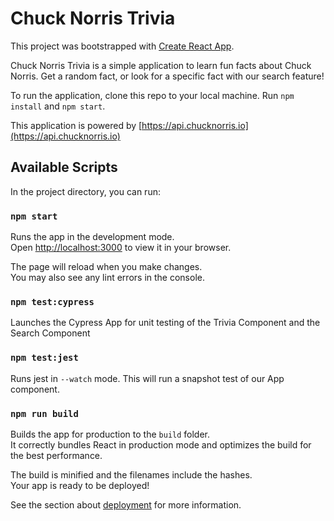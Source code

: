 # Chuck Norris Trivia

This project was bootstrapped with [Create React App](https://github.com/facebook/create-react-app).

Chuck Norris Trivia is a simple application to learn fun facts about Chuck Norris. Get a random fact, or look for a specific fact with our search feature! 

To run the application, clone this repo to your local machine. Run `npm install` and `npm start`.

This application is powered by [https://api.chucknorris.io](https://api.chucknorris.io)

## Available Scripts

In the project directory, you can run:

### `npm start`

Runs the app in the development mode.\
Open [http://localhost:3000](http://localhost:3000) to view it in your browser.

The page will reload when you make changes.\
You may also see any lint errors in the console.

### `npm test:cypress`
Launches the Cypress App for unit testing of the Trivia Component and the Search Component

### `npm test:jest`
Runs jest in `--watch` mode. This will run a snapshot test of our App component. 

### `npm run build`

Builds the app for production to the `build` folder.\
It correctly bundles React in production mode and optimizes the build for the best performance.

The build is minified and the filenames include the hashes.\
Your app is ready to be deployed!

See the section about [deployment](https://facebook.github.io/create-react-app/docs/deployment) for more information.


